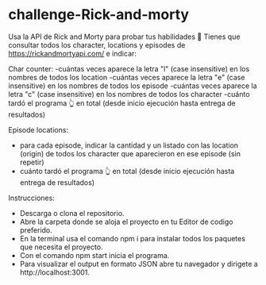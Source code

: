 # challenge-Rick-and-morty

Usa la API de Rick and Morty para probar tus habilidades 🥼
Tienes que consultar todos los character, locations y episodes de https://rickandmortyapi.com/ e indicar:

Char counter:
  -cuántas veces aparece la letra "l" (case insensitive) en los nombres de todos los location
  -cuántas veces aparece la letra "e" (case insensitive) en los nombres de todos los episode
  -cuántas veces aparece la letra "c" (case insensitive) en los nombres de todos los character
  -cuánto tardó el programa 👆 en total (desde inicio ejecución hasta entrega de resultados)
  
Episode locations:
- para cada episode, indicar la cantidad y un listado con las location (origin) de todos los character que aparecieron en ese episode (sin repetir)
- cuánto tardó el programa 👆 en total (desde inicio ejecución hasta entrega de resultados)

Instrucciones:

  - Descarga o clona el repositorio.
  - Abre la carpeta donde se aloja el proyecto en tu Editor de codigo preferido.
  - En la terminal usa el comando npm i para instalar todos los paquetes que necesita el proyecto.
  - Con el comando npm start inicia el programa. 
  - Para visualizar el output en formato JSON abre tu navegador y dirigete a http://localhost:3001.
